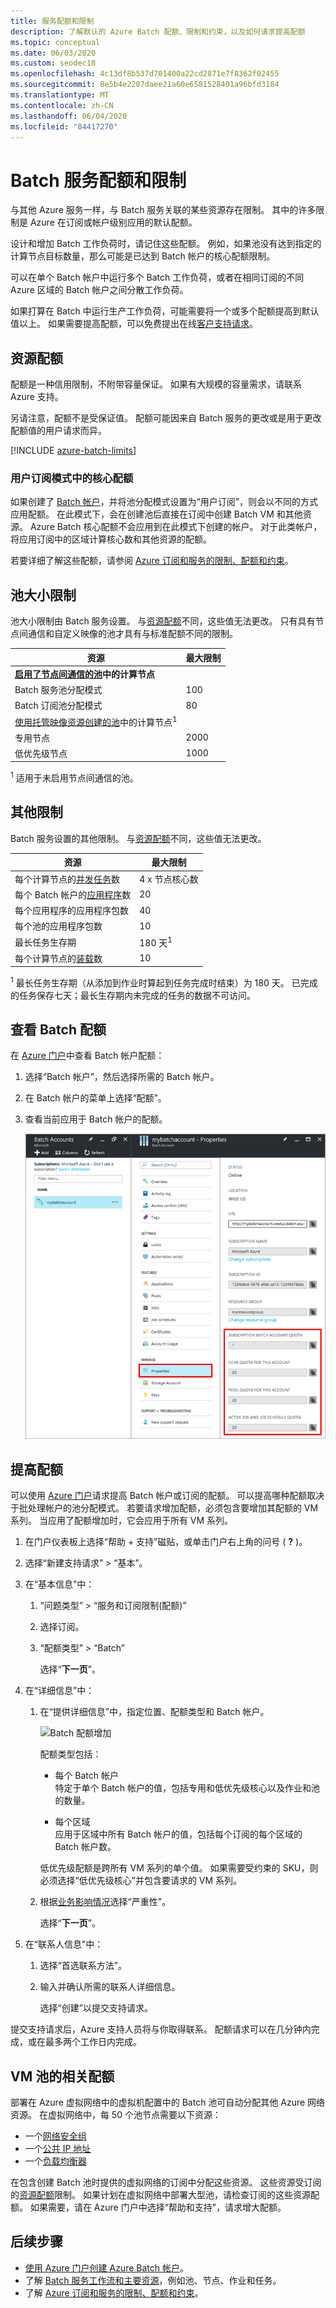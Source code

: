 ```yaml
---
title: 服务配额和限制
description: 了解默认的 Azure Batch 配额、限制和约束，以及如何请求提高配额
ms.topic: conceptual
ms.date: 06/03/2020
ms.custom: seodec18
ms.openlocfilehash: 4c13df8b537d701400a22cd2871e7f8362f02455
ms.sourcegitcommit: 8e5b4e2207daee21a60e6581528401a96bfd3184
ms.translationtype: MT
ms.contentlocale: zh-CN
ms.lasthandoff: 06/04/2020
ms.locfileid: "84417270"
---
```

# <a name="batch-service-quotas-and-limits"></a>Batch 服务配额和限制

与其他 Azure 服务一样，与 Batch 服务关联的某些资源存在限制。 其中的许多限制是 Azure 在订阅或帐户级别应用的默认配额。

设计和增加 Batch 工作负荷时，请记住这些配额。 例如，如果池没有达到指定的计算节点目标数量，那么可能是已达到 Batch 帐户的核心配额限制。

可以在单个 Batch 帐户中运行多个 Batch 工作负荷，或者在相同订阅的不同 Azure 区域的 Batch 帐户之间分散工作负荷。

如果打算在 Batch 中运行生产工作负荷，可能需要将一个或多个配额提高到默认值以上。 如果需要提高配额，可以免费提出在线[客户支持请求](#increase-a-quota)。

## <a name="resource-quotas"></a>资源配额

配额是一种信用限制，不附带容量保证。 如果有大规模的容量需求，请联系 Azure 支持。

另请注意，配额不是受保证值。 配额可能因来自 Batch 服务的更改或是用于更改配额值的用户请求而异。

[!INCLUDE [azure-batch-limits](../../includes/azure-batch-limits.md)]

### <a name="cores-quotas-in-user-subscription-mode"></a>用户订阅模式中的核心配额

如果创建了 [Batch 帐户](accounts.md)，并将池分配模式设置为“用户订阅”，则会以不同的方式应用配额。 在此模式下，会在创建池后直接在订阅中创建 Batch VM 和其他资源。 Azure Batch 核心配额不会应用到在此模式下创建的帐户。 对于此类帐户，将应用订阅中的区域计算核心数和其他资源的配额。

若要详细了解这些配额，请参阅 [Azure 订阅和服务的限制、配额和约束](../azure-resource-manager/management/azure-subscription-service-limits.md)。

## <a name="pool-size-limits"></a>池大小限制

池大小限制由 Batch 服务设置。 与[资源配额](#resource-quotas)不同，这些值无法更改。 只有具有节点间通信和自定义映像的池才具有与标准配额不同的限制。

| **资源** | **最大限制** |
| --- | --- |
| **[启用了节点间通信的池](batch-mpi.md)中的计算节点**  ||
| Batch 服务池分配模式 | 100 |
| Batch 订阅池分配模式 | 80 |
| [使用托管映像资源创建的池](batch-custom-images.md)中的计算节点<sup>1</sup> ||
| 专用节点 | 2000 |
| 低优先级节点 | 1000 |

<sup>1</sup> 适用于未启用节点间通信的池。

## <a name="other-limits"></a>其他限制

Batch 服务设置的其他限制。 与[资源配额](#resource-quotas)不同，这些值无法更改。

| **资源** | **最大限制** |
| --- | --- |
| 每个计算节点的[并发任务](batch-parallel-node-tasks.md)数 | 4 x 节点核心数 |
| 每个 Batch 帐户的[应用程序](batch-application-packages.md)数 | 20 |
| 每个应用程序的应用程序包数 | 40 |
| 每个池的应用程序包数 | 10 |
| 最长任务生存期 | 180 天<sup>1</sup> |
| 每个计算节点的[装载](virtual-file-mount.md)数 | 10 |

<sup>1</sup> 最长任务生存期（从添加到作业时算起到任务完成时结束）为 180 天。 已完成的任务保存七天；最长生存期内未完成的任务的数据不可访问。

## <a name="view-batch-quotas"></a>查看 Batch 配额

在 [Azure 门户](https://portal.azure.com)中查看 Batch 帐户配额：

1. 选择“Batch 帐户”，然后选择所需的 Batch 帐户。
1. 在 Batch 帐户的菜单上选择“配额”。
1. 查看当前应用于 Batch 帐户的配额。

    ![Batch 帐户配额][account_quotas]

## <a name="increase-a-quota"></a>提高配额

可以使用 [Azure 门户](https://portal.azure.com)请求提高 Batch 帐户或订阅的配额。 可以提高哪种配额取决于批处理帐户的池分配模式。 若要请求增加配额，必须包含要增加其配额的 VM 系列。 当应用了配额增加时，它会应用于所有 VM 系列。

1. 在门户仪表板上选择“帮助 + 支持”磁贴，或单击门户右上角的问号 ( **?** )。
1. 选择“新建支持请求” > “基本”。
1. 在“基本信息”中：
   
    1. “问题类型” > “服务和订阅限制(配额)”
   
    1. 选择订阅。
   
    1. “配额类型” > “Batch”
      
       选择“**下一页**”。
    
1. 在“详细信息”中：
      
    1. 在“提供详细信息”中，指定位置、配额类型和 Batch 帐户。
    
       ![Batch 配额增加][quota_increase]

       配额类型包括：

       * 每个 Batch 帐户  
         特定于单个 Batch 帐户的值，包括专用和低优先级核心以及作业和池的数量。
        
       * 每个区域  
         应用于区域中所有 Batch 帐户的值，包括每个订阅的每个区域的 Batch 帐户数。

       低优先级配额是跨所有 VM 系列的单个值。 如果需要受约束的 SKU，则必须选择“低优先级核心”并包含要请求的 VM 系列。

    1. 根据[业务影响情况](https://aka.ms/supportseverity)选择“严重性”。

       选择“**下一页**”。

1. 在“联系人信息”中：
   
    1. 选择“首选联系方法”。
   
    1. 输入并确认所需的联系人详细信息。
   
       选择“创建”以提交支持请求。

提交支持请求后，Azure 支持人员将与你取得联系。 配额请求可以在几分钟内完成，或在最多两个工作日内完成。

## <a name="related-quotas-for-vm-pools"></a>VM 池的相关配额

部署在 Azure 虚拟网络中的虚拟机配置中的 Batch 池可自动分配其他 Azure 网络资源。 在虚拟网络中，每 50 个池节点需要以下资源：

- 一个[网络安全组](../virtual-network/security-overview.md#network-security-groups)
- 一个[公共 IP 地址](../virtual-network/public-ip-addresses.md)
- 一个[负载均衡器](../load-balancer/load-balancer-overview.md)

在包含创建 Batch 池时提供的虚拟网络的订阅中分配这些资源。 这些资源受订阅的[资源配额](../azure-resource-manager/management/azure-subscription-service-limits.md)限制。 如果计划在虚拟网络中部署大型池，请检查订阅的这些资源配额。 如果需要，请在 Azure 门户中选择“帮助和支持”，请求增大配额。

## <a name="next-steps"></a>后续步骤

* [使用 Azure 门户创建 Azure Batch 帐户](batch-account-create-portal.md)。
* 了解 [Batch 服务工作流和主要资源](batch-service-workflow-features.md)，例如池、节点、作业和任务。
* 了解 [Azure 订阅和服务的限制、配额和约束](../azure-resource-manager/management/azure-subscription-service-limits.md)。

[account_quotas]: ./media/batch-quota-limit/accountquota_portal.png
[quota_increase]: ./media/batch-quota-limit/quota-increase.png
